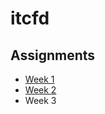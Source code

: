 # itcfd
## Assignments
* [Week 1](https://github.com/wmoew/itcfd/blob/master/assignment1.html)
* [Week 2](https://github.com/wmoew/itcfd/blob/master/assignment2.html)
*  Week 3
